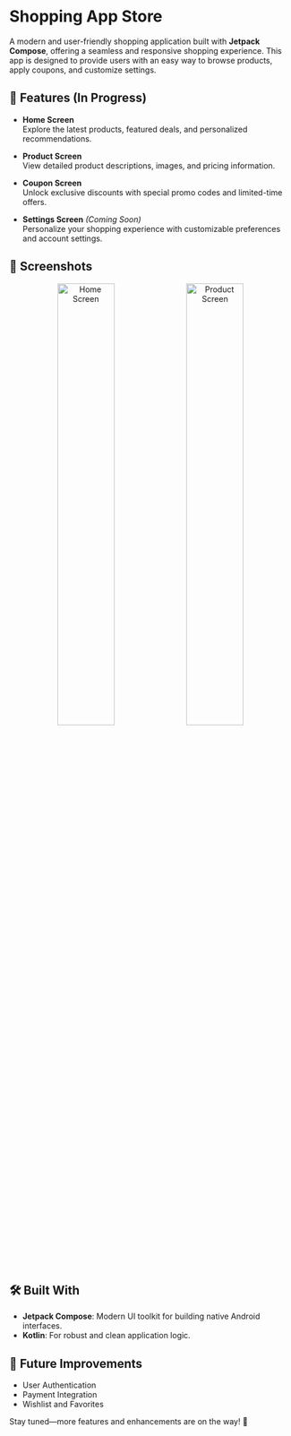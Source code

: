 # Shopping App Store

A modern and user-friendly shopping application built with **Jetpack Compose**, offering a seamless and responsive shopping experience. This app is designed to provide users with an easy way to browse products, apply coupons, and customize settings.

## 📱 Features (In Progress)

- **Home Screen**  
  Explore the latest products, featured deals, and personalized recommendations.

- **Product Screen**  
  View detailed product descriptions, images, and pricing information.

- **Coupon Screen**  
  Unlock exclusive discounts with special promo codes and limited-time offers.

- **Settings Screen** *(Coming Soon)*  
  Personalize your shopping experience with customizable preferences and account settings.

## 📱 Screenshots

<p align="center">
  <img src="https://github.com/user-attachments/assets/439421ff-0c0e-43fd-a0b7-32df18c3e456" alt="Home Screen" width="45%"/>
  <img src="https://github.com/user-attachments/assets/555ee04b-b056-4ff5-bb43-8a73eaecbb90" alt="Product Screen" width="45%"/>
</p>

## 🛠️ Built With

- **Jetpack Compose**: Modern UI toolkit for building native Android interfaces.
- **Kotlin**: For robust and clean application logic.

## 🚀 Future Improvements

- User Authentication
- Payment Integration
- Wishlist and Favorites



Stay tuned—more features and enhancements are on the way! 🚀